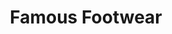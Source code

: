 ---
title: "Famous Footwear"
url: /kansas-city/famous-footwear-north-evanston-avenue/
shop: Schuhe
---